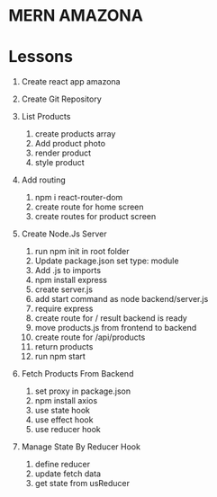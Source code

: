 #  MERN AMAZONA

# Lessons

1. Create react app amazona

2. Create Git Repository

3. List Products
    1. create products array
    2. Add product photo
    3. render product
    4. style product

4. Add routing
    1. npm i react-router-dom
    2. create route for home screen
    3. create routes for product screen

5. Create Node.Js Server
    1. run npm init in root folder
    2. Update package.json set type: module
    3. Add .js to imports
    4. npm install express
    5. create server.js
    6. add start command as node backend/server.js
    7. require express
    8. create route for / result backend is ready
    9. move products.js from frontend to backend
    10. create route for /api/products
    11. return products
    12. run npm start
    
6. Fetch Products From Backend
    1. set proxy in package.json
    2. npm install axios
    3. use state hook
    4. use effect hook
    5. use reducer hook

7. Manage State By Reducer Hook
    1. define reducer
    2. update fetch data
    3. get state from usReducer